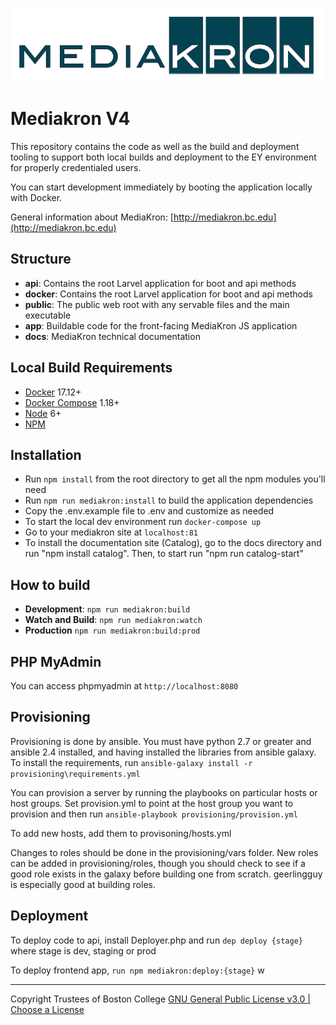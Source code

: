 ![MediaKron Banner](mkbanner.png)
# Mediakron V4

This repository contains the code as well as the build and deployment tooling to support both local builds and deployment to the EY environment for properly credentialed users.

You can start development immediately by booting the application locally with Docker.

General information about MediaKron: [http://mediakron.bc.edu](http://mediakron.bc.edu)

## Structure
* **api**: Contains the root Larvel application for boot and api methods
* **docker**: Contains the root Larvel application for boot and api methods
* **public**: The public web root with any servable files and the main executable
* **app**: Buildable code for the front-facing MediaKron JS application
* **docs**: MediaKron technical documentation

## Local Build Requirements
* [Docker](https://docs.docker.com/install/) 17.12+ 
* [Docker Compose](https://docs.docker.com/compose/) 1.18+
* [Node](https://nodejs.org) 6+
* [NPM](https://www.npmjs.com/)

## Installation
* Run `npm install` from the root directory to get all the npm modules you'll need
* Run `npm run mediakron:install` to build the application dependencies
* Copy the .env.example file to .env and customize as needed
* To start the local dev environment run `docker-compose up`
* Go to your mediakron site at `localhost:81`
* To install the documentation site (Catalog), go to the docs directory and run "npm install catalog". Then, to start run "npm run catalog-start"

## How to build
* **Development**: `npm run mediakron:build`
* **Watch and Build**: `npm run mediakron:watch`
* **Production** `npm run mediakron:build:prod`

## PHP MyAdmin 
You can access phpmyadmin at `http://localhost:8080`


## Provisioning
Provisioning is done by ansible.  You must have python 2.7 or greater and ansible 2.4 installed, and having installed the libraries from ansible galaxy.  To install the requirements, run `ansible-galaxy install -r provisioning\requirements.yml`

You can provision a server by running the playbooks on particular hosts or host groups.  Set provision.yml to point at the host group you want to provision and then run `ansible-playbook provisioning/provision.yml`

To add new hosts, add them to provisoning/hosts.yml

Changes to roles should be done in the provisioning/vars folder.  New roles can be added in provisioning/roles, though you should check to see if a good role exists in the galaxy before building one from scratch.  geerlingguy is especially good at building roles.

## Deployment
To deploy code to api, install Deployer.php and run `dep deploy {stage}` 
where stage is dev, staging or prod

To deploy frontend app, `run npm mediakron:deploy:{stage}` w

---
Copyright Trustees of Boston College [GNU General Public License v3.0 | Choose a License](https://choosealicense.com/licenses/gpl-3.0/)
